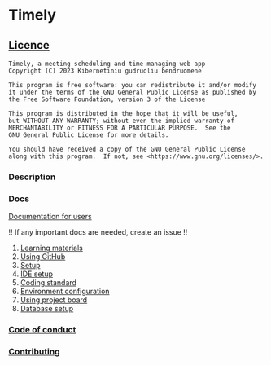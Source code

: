 # Timely

## [Licence](LICENCE)
    
    Timely, a meeting scheduling and time managing web app
    Copyright (C) 2023 Kibernetiniu gudruoliu bendruomene

    This program is free software: you can redistribute it and/or modify
    it under the terms of the GNU General Public License as published by
    the Free Software Foundation, version 3 of the License

    This program is distributed in the hope that it will be useful,
    but WITHOUT ANY WARRANTY; without even the implied warranty of
    MERCHANTABILITY or FITNESS FOR A PARTICULAR PURPOSE.  See the
    GNU General Public License for more details.

    You should have received a copy of the GNU General Public License
    along with this program.  If not, see <https://www.gnu.org/licenses/>.

### Description

### Docs

[Documentation for users](docs/user)

!! If any important docs are needed, create an issue !!

1. [Learning materials](docs/learning-materials.md)
2. [Using GitHub](docs/github.md)
3. [Setup](docs/setup.md)
4. [IDE setup](docs/ide.md)
5. [Coding standard](docs/coding-standart.md)
6. [Environment configuration](docs/env.md)
7. [Using project board](docs/project-managing.md)
8. [Database setup](docs/database.md)

### [Code of conduct](CODE_OF_CONDUCT.md)

### [Contributing](CONTRIBUTING.md)
